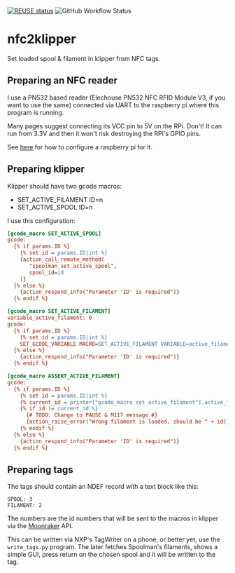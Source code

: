 <!--
SPDX-FileCopyrightText: 2024 Sebastian Andersson <sebastian@bittr.nu>

SPDX-License-Identifier: GPL-3.0-or-later
-->

[![REUSE status](https://api.reuse.software/badge/github.com/bofh69/nfc2klipper)](https://api.reuse.software/info/github.com/bofh69/nfc2klipper)
![GitHub Workflow Status](https://github.com/bofh69/nfc2klipper/actions/workflows/pylint.yml/badge.svg)

# nfc2klipper

Set loaded spool &amp; filament in klipper from NFC tags.


## Preparing an NFC reader

I use a PN532 based reader (Elechouse PN532 NFC RFID Module V3, if you
want to use the same) connected via UART to the raspberry pi where this
program is running.


Many pages suggest connecting its VCC pin to 5V on the RPi. Don't!
It can run from 3.3V and then it won't risk destroying the RPi's GPIO pins.


See [here](https://learn.adafruit.com/adafruit-nfc-rfid-on-raspberry-pi/pi-serial-port)
for how to configure a raspberry pi for it.


## Preparing klipper

Klipper should have two gcode macros:

* SET_ACTIVE_FILAMENT ID=n
* SET_ACTIVE_SPOOL ID=n


I use this configuration:
```ini
[gcode_macro SET_ACTIVE_SPOOL]
gcode:
  {% if params.ID %}
    {% set id = params.ID|int %}
    {action_call_remote_method(
       "spoolman_set_active_spool",
       spool_id=id
    )}
  {% else %}
    {action_respond_info("Parameter 'ID' is required")}
  {% endif %}

[gcode_macro SET_ACTIVE_FILAMENT]
variable_active_filament: 0
gcode:
  {% if params.ID %}
    {% set id = params.ID|int %}
    SET_GCODE_VARIABLE MACRO=SET_ACTIVE_FILAMENT VARIABLE=active_filament VALUE={id}
  {% else %}
    {action_respond_info("Parameter 'ID' is required")}
  {% endif %}

[gcode_macro ASSERT_ACTIVE_FILAMENT]
gcode:
  {% if params.ID %}
    {% set id = params.ID|int %}
    {% current_id = printer["gcode_macro set_active_filament"].active_filament %}
    {% if id != current_id %}
      {# TODO: Change to PAUSE & M117 message #}
      {action_raise_error("Wrong filament is loaded, should be " + id)}
    {% endif %}
  {% else %}
    {action_respond_info("Parameter 'ID' is required")}
  {% endif %}
```

## Preparing tags

The tags should contain an NDEF record with a text block like this:
```
SPOOL: 3
FILAMENT: 2
```

The numbers are the id numbers that will be sent to the macros in
klipper via the [Moonraker](https://github.com/Arksine/moonraker) API.


This can be written via NXP's TagWriter on a phone, or better yet,
use the `write_tags.py` program. The later fetches Spoolman's filaments,
shows a simple GUI, press return on the chosen spool and it will be
written to the tag.

